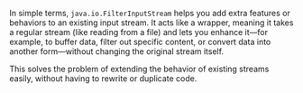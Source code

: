 In simple terms, `java.io.FilterInputStream` helps you add extra features or behaviors to an existing input stream. It acts like a wrapper, meaning it takes a regular stream (like reading from a file) and lets you enhance it—for example, to buffer data, filter out specific content, or convert data into another form—without changing the original stream itself.

This solves the problem of extending the behavior of existing streams easily, without having to rewrite or duplicate code.